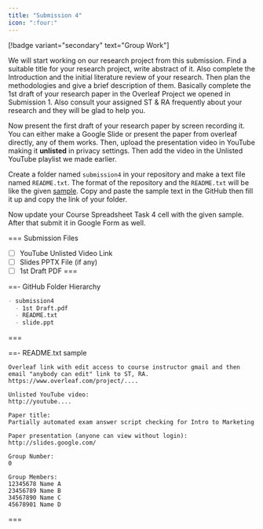 ```yaml
---
title: "Submission 4"
icon: ":four:"
---
```


[!badge variant="secondary" text="Group Work"]

We will start working on our research project from this submission. Find a suitable title for your research project, write abstract of it. Also complete the Introduction and the initial literature review of your research. Then plan the methodologies and give a brief description of them. Basically complete the 1st draft of your research paper in the Overleaf Project we opened in Submission 1. Also consult your assigned ST & RA frequently about your research and they will be glad to help you.

Now present the first draft of your research paper by screen recording it. You can either make a Google Slide or present the paper from overleaf directly, any of them works. Then, upload the presentation video in YouTube making it **unlisted** in privacy settings. Then add the video in the Unlisted YouTube playlist we made earlier.

Create a folder named `submission4` in your repository and make a text file named `README.txt`. The format of the repository and the `README.txt` will be like the given [sample](https://github.com/errhythm/CSE123/tree/main/submission4). Copy and paste the sample text in the GitHub then fill it up and copy the link of your folder.

Now update your Course Spreadsheet Task 4 cell with the given sample. After that submit it in Google Form as well.

=== Submission Files
- [ ] YouTube Unlisted Video Link
- [ ] Slides PPTX File (if any)
- [ ] 1st Draft PDF
===

==- GitHub Folder Hierarchy
```markdown
- submission4
  - 1st Draft.pdf
  - README.txt
  - slide.ppt
```
===

==- README.txt sample
```
Overleaf link with edit access to course instructor gmail and then email "anybody can edit" link to ST, RA.
https://www.overleaf.com/project/....

Unlisted YouTube video:
http://youtube....

Paper title:
Partially automated exam answer script checking for Intro to Marketing

Paper presentation (anyone can view without login):
http://slides.google.com/

Group Number:
0

Group Members:
12345678 Name A
23456789 Name B
34567890 Name C
45678901 Name D
```
===
